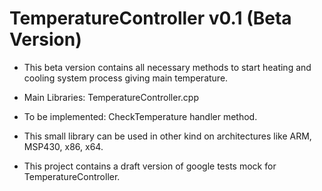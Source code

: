 # TemperatureController v0.1 (Beta Version)

- This beta version contains all necessary methods to start heating and cooling system process giving main temperature.

- Main Libraries: TemperatureController.cpp

- To be implemented: CheckTemperature handler method.

- This small library can be used in other kind on architectures like ARM, MSP430, x86, x64.

- This project contains a draft version of google tests mock for TemperatureController. 

